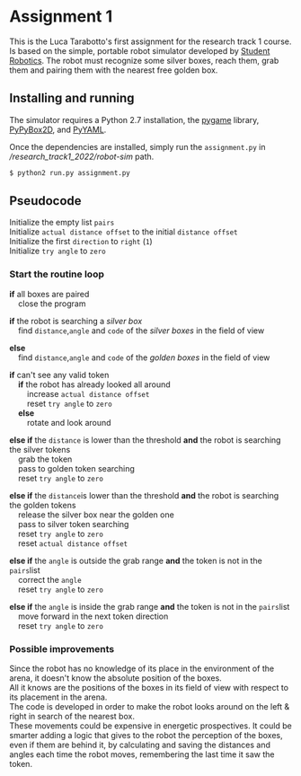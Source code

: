 Assignment 1
================================

This is the Luca Tarabotto's first assignment for the research track 1 course.
Is based on the simple, portable robot simulator developed by [Student Robotics](https://studentrobotics.org).
The robot must recognize some silver boxes, reach them, grab them and pairing them with the nearest free golden box.

Installing and running
----------------------

The simulator requires a Python 2.7 installation, the [pygame](http://pygame.org/) library, [PyPyBox2D](https://pypi.python.org/pypi/pypybox2d/2.1-r331), and [PyYAML](https://pypi.python.org/pypi/PyYAML/).

Once the dependencies are installed, simply run the `assignment.py` in */research_track1_2022/robot-sim* path.

```bash
$ python2 run.py assignment.py
```


Pseudocode
---------

Initialize the empty list `pairs`  
Initialize `actual distance offset` to the initial `distance offset`  
Initialize the first `direction` to `right` (`1`)  
Initialize `try angle` to `zero`  

### Start the routine loop ###

**if** all boxes are paired  
&nbsp;&nbsp;&nbsp;&nbsp;close the program
	
	
**if** the robot is searching a *silver box*  
&nbsp;&nbsp;&nbsp;&nbsp;find `distance`,`angle` and `code` of the *silver boxes* in the field of view
	
**else**  
&nbsp;&nbsp;&nbsp;&nbsp;find `distance`,`angle` and `code` of the *golden boxes* in the field of view


**if** can't see any valid token  
&nbsp;&nbsp;&nbsp;&nbsp;**if** the robot has already looked all around  
&nbsp;&nbsp;&nbsp;&nbsp;&nbsp;&nbsp;&nbsp;&nbsp;increase `actual distance offset`  
&nbsp;&nbsp;&nbsp;&nbsp;&nbsp;&nbsp;&nbsp;&nbsp;reset `try angle` to `zero`  
&nbsp;&nbsp;&nbsp;&nbsp;**else**  
&nbsp;&nbsp;&nbsp;&nbsp;&nbsp;&nbsp;&nbsp;&nbsp;rotate and look around   

**else if** the `distance` is lower than the threshold **and** the robot is searching the silver tokens  
&nbsp;&nbsp;&nbsp;&nbsp;grab the token  
&nbsp;&nbsp;&nbsp;&nbsp;pass to golden token searching   
&nbsp;&nbsp;&nbsp;&nbsp;reset `try angle` to `zero`
	
**else if** the `distance`is lower than the threshold **and** the robot is searching the golden tokens  
&nbsp;&nbsp;&nbsp;&nbsp;release the silver box near the golden one  
&nbsp;&nbsp;&nbsp;&nbsp;pass to silver token searching	 
&nbsp;&nbsp;&nbsp;&nbsp;reset `try angle` to `zero`   
&nbsp;&nbsp;&nbsp;&nbsp;reset `actual distance offset`  

**else if** the `angle` is outside the grab range **and** the token is not in the `pairs`list  
&nbsp;&nbsp;&nbsp;&nbsp;correct the `angle`  
&nbsp;&nbsp;&nbsp;&nbsp;reset `try angle` to `zero`  
	
**else if** the `angle` is inside the grab range **and** the token is not in the `pairs`list  
&nbsp;&nbsp;&nbsp;&nbsp;move forward in the next token direction  
&nbsp;&nbsp;&nbsp;&nbsp;reset `try angle` to `zero`  





### Possible improvements ###

Since the robot has no knowledge of its place in the environment of the arena, it doesn't know the absolute position of the boxes.   
All it knows are the positions of the boxes in its field of view with respect to its placement in the arena.  
The code is developed in order to make the robot looks around on the left & right in search of the nearest box.  
These movements could be expensive in energetic prospectives. It could be smarter adding a logic that gives to the robot the perception of the boxes, even if them are behind it, by calculating and saving the distances and angles each time the robot moves, remembering the last time it saw the token.


